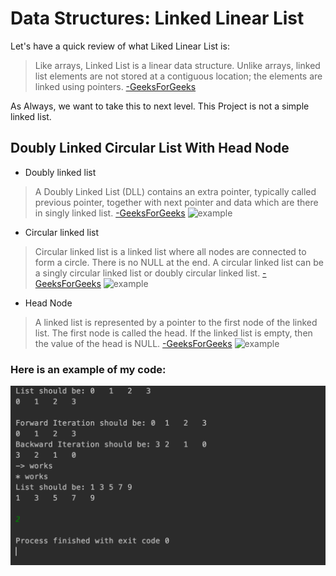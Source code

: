 # Data Structures: Linked Linear List
Let's have a quick review of what Liked Linear List is:
>Like arrays, Linked List is a linear data structure. Unlike arrays, linked list elements are not stored at a contiguous location; the elements are linked using pointers. [-GeeksForGeeks](https://www.geeksforgeeks.org/linked-list-set-1-introduction/)

As Always, we want to take this to next level. This Project is not a simple linked list.

## Doubly Linked Circular List With Head Node
* Doubly linked list
>A Doubly Linked List (DLL) contains an extra pointer, typically called previous pointer, together with next pointer and data which are there in singly linked list. [-GeeksForGeeks](https://www.geeksforgeeks.org/linked-list-set-1-introduction/)
![example](https://media.geeksforgeeks.org/wp-content/cdn-uploads/gq/2013/03/Linkedlist.png)

* Circular linked list
>Circular linked list is a linked list where all nodes are connected to form a circle. There is no NULL at the end. A circular linked list can be a singly circular linked list or doubly circular linked list. [-GeeksForGeeks](https://www.geeksforgeeks.org/linked-list-set-1-introduction/)
![example](https://media.geeksforgeeks.org/wp-content/uploads/CircularLinkeList.png)

* Head Node
>A linked list is represented by a pointer to the first node of the linked list. The first node is called the head. If the linked list is empty, then the value of the head is NULL.  [-GeeksForGeeks](https://www.geeksforgeeks.org/linked-list-set-1-introduction/)
![example](https://media.geeksforgeeks.org/wp-content/cdn-uploads/gq/2013/03/Linkedlist.png)

### Here is an example of my code:
![test](https://github.com/NavidAG/Data-Structures_LinkedLinearList/blob/master/img/Screen%20Shot%202019-12-13%20at%209.02.32%20AM.png)
